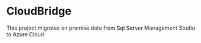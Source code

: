 # CloudBridge
This project migrates on premise data from Sql Server Management Studio to Azure Cloud
